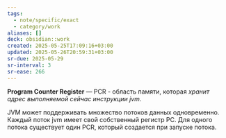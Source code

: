 ```yaml
---
tags:
  - note/specific/exact
  - category/work
aliases: []
deck: obsidian::work
created: 2025-05-25T17:09:16+03:00
updated: 2025-05-26T20:59:31+03:00
sr-due: 2025-05-29
sr-interval: 3
sr-ease: 266
---
```


**Program Counter Register**
—
PCR - область памяти, которая *хранит адрес выполняемой сейчас инструкции jvm*.

JVM может поддерживать множество потоков данных одновременно. Каждый поток jvm имеет свой собственный регистр PC. Для одного потока существует один PCR, который создается при запуске потока.
